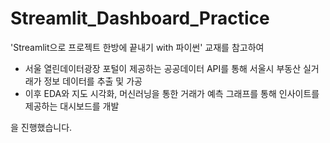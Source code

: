 # Streamlit_Dashboard_Practice
'Streamlit으로 프로젝트 한방에 끝내기 with 파이썬' 교재를 참고하여
* 서울 열린데이터광장 포털이 제공하는 공공데이터 API를 통해 서울시 부동산 실거래가 정보 데이터를 추출 및 가공
* 이후 EDA와 지도 시각화, 머신러닝을 통한 거래가 예측 그래프를 통해 인사이트를 제공하는  대시보드를 개발  

을 진행했습니다.
